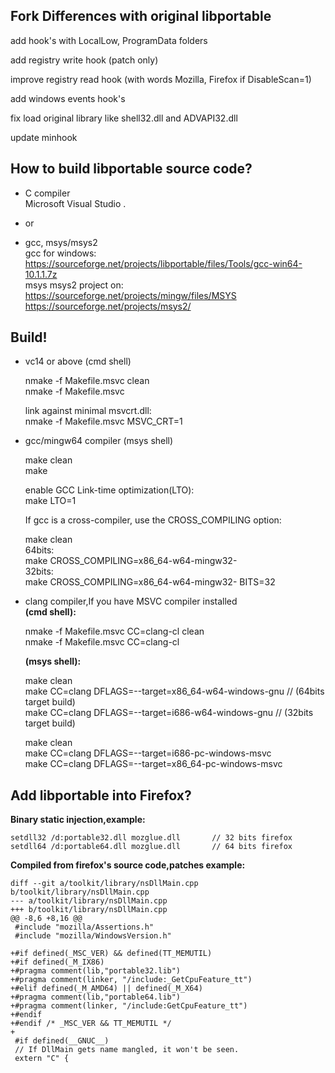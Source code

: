 ## Fork Differences with original libportable

add hook's with LocalLow, ProgramData folders

add registry write hook (patch only)  

improve registry read hook (with words Mozilla, Firefox if DisableScan=1)  

add windows events hook's

fix load original library like shell32.dll and ADVAPI32.dll  

update minhook  

## How to build libportable source code?

- C compiler  
Microsoft Visual Studio .   
 
- or

- gcc, msys/msys2  
gcc for windows:  
https://sourceforge.net/projects/libportable/files/Tools/gcc-win64-10.1.1.7z  
msys msys2 project on:  
https://sourceforge.net/projects/mingw/files/MSYS  
https://sourceforge.net/projects/msys2/

## Build!
- vc14 or above  (cmd shell)  

	nmake -f Makefile.msvc clean  
	nmake -f Makefile.msvc
	
	link against minimal msvcrt.dll:  
	nmake -f Makefile.msvc MSVC_CRT=1

- gcc/mingw64 compiler (msys shell)

	make clean  
	make
	
	enable GCC Link-time optimization(LTO):   
	make LTO=1
	
	If gcc is a cross-compiler, use the CROSS_COMPILING option:
	
	make clean  
	64bits:  
	make CROSS_COMPILING=x86_64-w64-mingw32-  
	32bits:  
	make CROSS_COMPILING=x86_64-w64-mingw32- BITS=32  

- clang compiler,If you have MSVC compiler installed   
	**(cmd shell):**
	
	nmake -f Makefile.msvc CC=clang-cl clean  
	nmake -f Makefile.msvc CC=clang-cl  
	
	**(msys shell):**  
	
	make clean  
	make CC=clang DFLAGS=--target=x86_64-w64-windows-gnu        // (64bits target build)  
	make CC=clang DFLAGS=--target=i686-w64-windows-gnu         // (32bits target build)  
	
	make clean  
	make CC=clang DFLAGS=--target=i686-pc-windows-msvc  
	make CC=clang DFLAGS=--target=x86_64-pc-windows-msvc  


## Add libportable into Firefox?
**Binary static injection,example:**
	
	setdll32 /d:portable32.dll mozglue.dll       // 32 bits firefox    
	setdll64 /d:portable64.dll mozglue.dll       // 64 bits firefox    

**Compiled from firefox's source code,patches example:**   
```
diff --git a/toolkit/library/nsDllMain.cpp b/toolkit/library/nsDllMain.cpp
--- a/toolkit/library/nsDllMain.cpp
+++ b/toolkit/library/nsDllMain.cpp
@@ -8,6 +8,16 @@
 #include "mozilla/Assertions.h"
 #include "mozilla/WindowsVersion.h"
 
+#if defined(_MSC_VER) && defined(TT_MEMUTIL)
+#if defined(_M_IX86)
+#pragma comment(lib,"portable32.lib")
+#pragma comment(linker, "/include:_GetCpuFeature_tt")
+#elif defined(_M_AMD64) || defined(_M_X64)
+#pragma comment(lib,"portable64.lib")
+#pragma comment(linker, "/include:GetCpuFeature_tt")
+#endif
+#endif /* _MSC_VER && TT_MEMUTIL */
+
 #if defined(__GNUC__)
 // If DllMain gets name mangled, it won't be seen.
 extern "C" {
```
